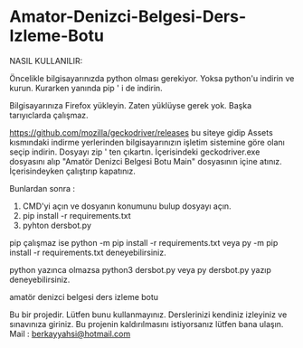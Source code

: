 # Amator-Denizci-Belgesi-Ders-Izleme-Botu

NASIL KULLANILIR:

Öncelikle bilgisayarınızda python olması gerekiyor. Yoksa python'u indirin ve kurun. Kurarken yanında pip ' i de indirin.

Bilgisayarınıza Firefox yükleyin. Zaten yüklüyse gerek yok. Başka tarıyıclarda çalışmaz.

https://github.com/mozilla/geckodriver/releases bu siteye gidip Assets kısmındaki indirme yerlerinden bilgisayarınızın işletim sistemine göre olanı seçip indirin. Dosyayı zip ' ten çıkartın. İçerisindeki geckodriver.exe dosyasını alıp "Amatör Denizci Belgesi Botu Main" dosyasının içine atınız. İçerisindeyken çalıştırıp kapatınız.

Bunlardan sonra :

1) CMD'yi açın ve dosyanın konumunu bulup dosyayı açın.
2) pip install -r requirements.txt
3) pyhton dersbot.py



pip çalışmaz ise python -m pip install -r requirements.txt veya py -m pip install -r requirements.txt deneyebilirsiniz.

python yazınca olmazsa python3 dersbot.py veya py dersbot.py yazıp deneyebilirsiniz.








amatör denizci belgesi ders izleme botu


Bu bir projedir. Lütfen bunu kullanmayınız. Derslerinizi kendiniz izleyiniz ve sınavınıza giriniz. Bu projenin kaldırılmasını istiyorsanız lütfen bana ulaşın. Mail : berkayyahsi@hotmail.com
